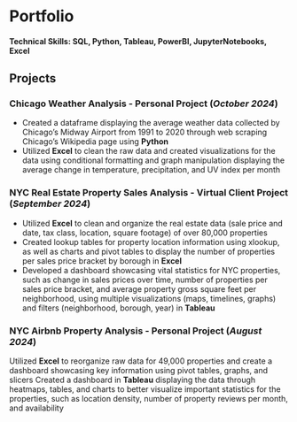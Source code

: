 # Portfolio

#### Technical Skills: SQL, Python, Tableau, PowerBI, JupyterNotebooks, Excel

## Projects
### Chicago Weather Analysis - Personal Project (_October 2024_)
- Created a dataframe displaying the average weather data collected by Chicago’s Midway Airport from 1991 to 2020 through web scraping Chicago’s Wikipedia page using **Python**
- Utilized **Excel** to clean the raw data and created visualizations for the data using conditional formatting and graph manipulation displaying the average change in temperature, precipitation, and UV index per month

### NYC Real Estate Property Sales Analysis - Virtual Client Project (_September 2024_)
- Utilized **Excel** to clean and organize the real estate data (sale price and date, tax class, location, square footage) of over 80,000 properties
- Created lookup tables for property location information using xlookup, as well as charts and pivot tables to display the number of properties per sales price bracket by borough in **Excel**
- Developed a dashboard showcasing vital statistics for NYC properties, such as change in sales prices over time, number of properties per sales price bracket, and average property gross square feet per neighborhood, using multiple visualizations (maps, timelines, graphs) and filters (neighborhood, borough, year) in **Tableau**

### NYC Airbnb Property Analysis - Personal Project (_August 2024_)
Utilized **Excel** to reorganize raw data for 49,000 properties and create a dashboard showcasing key information using pivot tables, graphs, and slicers
Created a dashboard in **Tableau** displaying the data through heatmaps, tables, and charts to better visualize important statistics for the properties, such as location density, number of property reviews per month, and availability 

